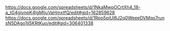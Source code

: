 https://docs.google.com/spreadsheets/d/1NkaMwpOCrtXh4_18-a_tG4givnpK4lgMljuVaHmxtfQ/edit#gid=162859628
https://docs.google.com/spreadsheets/d/1Rpp5piUl6J2q0WeeeDVMqs7runsN5DAgo1jl5KRtKuo/edit#gid=306401338